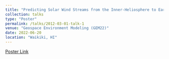 ```yaml
---
title: "Predicting Solar Wind Streams from the Inner-Heliosphere to Earth via Shifted Operator Inference"
collection: talks
type: "Poster"
permalink: /talks/2012-03-01-talk-1
venue: "Geospace Environment Modeling (GEM22)"
date: 2022-06-20
location: "Waikiki, HI"
---
```

[Poster Link](https://vgem.org/posters/Thu7)

